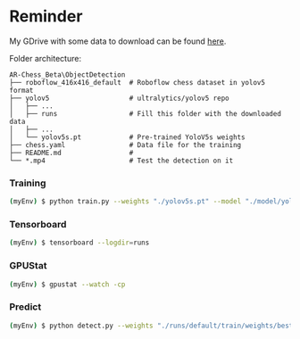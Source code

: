 
# Reminder

My GDrive with some data to download can be found [here](https://drive.google.com/drive/folders/18ZITzda-ByP9Mnxt3nFNfxxfl260T9S1?usp=sharing).

Folder architecture:
```
AR-Chess_Beta\ObjectDetection
├── roboflow_416x416_default  # Roboflow chess dataset in yolov5 format
├── yolov5                    # ultralytics/yolov5 repo
│   ├── ...
│   ├── runs                  # Fill this folder with the downloaded data
│   ├── ...
│   └── yolov5s.pt            # Pre-trained YoloV5s weights
├── chess.yaml                # Data file for the training
├── README.md                 #
└── *.mp4                     # Test the detection on it

```
### Training

```bash
(myEnv) $ python train.py --weights "./yolov5s.pt" --model "./model/yolov5s.yaml" --data "../data/chess.yaml" 
```

### Tensorboard

```bash
(myEnv) $ tensorboard --logdir=runs
```

### GPUStat

```bash
(myEnv) $ gpustat --watch -cp
```

### Predict

```bash
(myEnv) $ python detect.py --weights "./runs/default/train/weights/best.pt" --source "../data/final_test/shortest_game_magnus_cropped.mp4"
```
